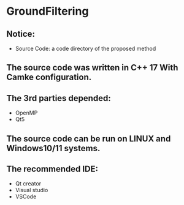 # GroundFiltering

## Notice:
- Source Code: a code directory of the proposed method

## The source code was written in C++ 17 With Camke configuration.

## The 3rd parties depended:
- OpenMP
- Qt5

## The source code can be run on LINUX and Windows10/11 systems.

## The recommended IDE:
- Qt creator
- Visual studio
- VSCode
